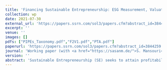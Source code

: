 ```yaml
---
title: 'Financing Sustainable Entrepreneurship: ESG Measurement, Valuation, and Performance'
collection: wp
date: 2021-07-30
external_url: 'https://papers.ssrn.com/sol3/papers.cfm?abstract_id=3844259'
excerpt: ''
venue: ''
images: []
pdfs: ["PIPEs_Taxonomy.pdf","F2V1.pdf","PTA.pdf"]
paperurl: 'https://papers.ssrn.com/sol3/papers.cfm?abstract_id=3844259'
journal: 'Working paper (with <a href="https://sasanm.de/">S. Mansouri</a>)'
version: ''
abstract: 'Sustainable Entrepreneurship (SE) seeks to attain profitability and sustainability goals. A major research gap concerns SE’s economic attractiveness for entrepreneurs and investors. The question is ambiguous because sustainability orientation creates costly constraints, while startups cannot fully appropriate their positive externalities. We relate startups’ Environment, Society, and Governance (ESG) properties obtained from a machine-learning approach (<a href="https://www.sustainableentrepreneurship.org/">www.SustainableEntrepreneurship.org</a>) to SE valuation and performance in token offerings. Startups with salient ESG goals are able to raise financing at more favorable valuations, incentivizing entrepreneurs to adopt ESG goals in the first place. However, their post-funding performance is weaker than in conventional startups, suggesting that investors incur a relative financial loss for backing sustainability-oriented entrepreneurs. Both valuation and post-funding performance are weaker in ESG startups with pre-existing binding constraints.'
---
```

